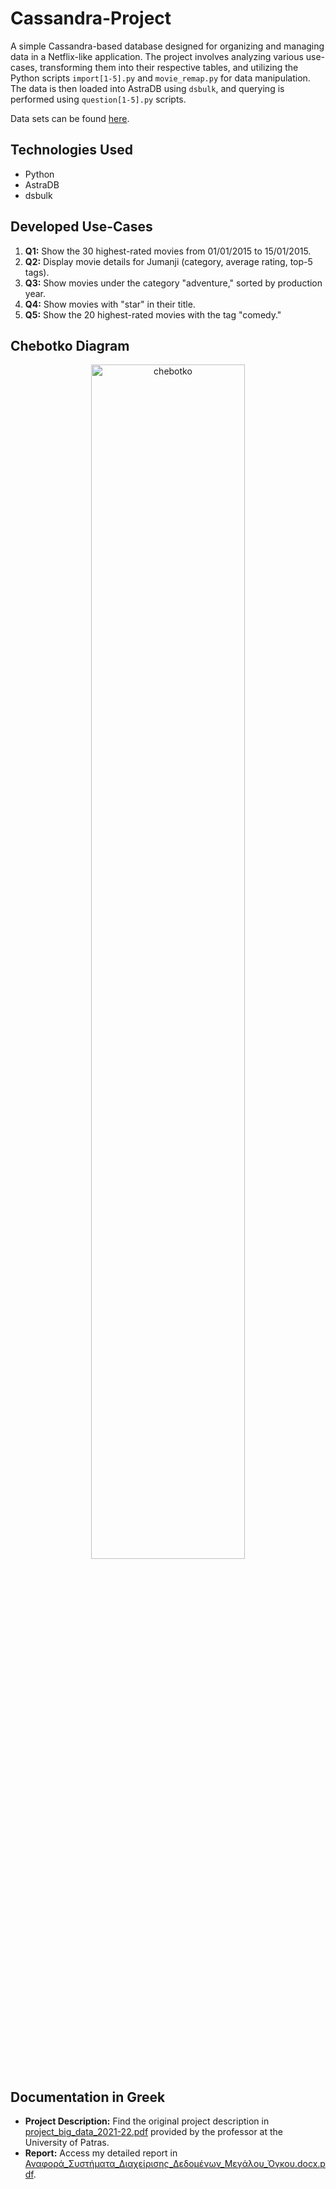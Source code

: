 # Cassandra-Project

A simple Cassandra-based database designed for organizing and managing data in a Netflix-like application. The project involves analyzing various use-cases, transforming them into their respective tables, and utilizing the Python scripts `import[1-5].py` and `movie_remap.py` for data manipulation. The data is then loaded into AstraDB using `dsbulk`, and querying is performed using `question[1-5].py` scripts.

Data sets can be found [here](https://www.kaggle.com/datasets/grouplens/movielens-20m-dataset).

## Technologies Used

- Python
- AstraDB
- dsbulk

## Developed Use-Cases

1. **Q1:** Show the 30 highest-rated movies from 01/01/2015 to 15/01/2015.
2. **Q2:** Display movie details for Jumanji (category, average rating, top-5 tags).
3. **Q3:** Show movies under the category "adventure," sorted by production year.
4. **Q4:** Show movies with "star" in their title.
5. **Q5:** Show the 20 highest-rated movies with the tag "comedy."

## Chebotko Diagram

<p align="center">
<img align="center" alt="chebotko" width="70%" src="./chebotko.png?raw=true" />
</p>

## Documentation in Greek

- **Project Description:** Find the original project description in [project_big_data_2021-22.pdf](project_big_data_2021-22.pdf) provided by the professor at the University of Patras.
- **Report:** Access my detailed report in [Αναφορά_Συστήματα_Διαχείρισης_Δεδομένων_Μεγάλου_Όγκου.docx.pdf](Αναφορά_Συστήματα_Διαχείρισης_Δεδομένων_Μεγάλου_Όγκου.docx.pdf).

